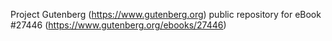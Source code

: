 Project Gutenberg (https://www.gutenberg.org) public repository for eBook #27446 (https://www.gutenberg.org/ebooks/27446)
